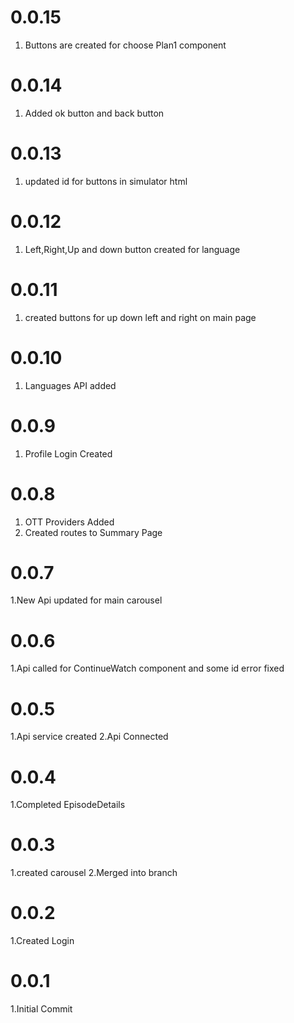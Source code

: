 # 0.0.15
1. Buttons are created for choose Plan1 component


# 0.0.14

1. Added ok button and back button

# 0.0.13

1. updated id for buttons in simulator html

# 0.0.12

1. Left,Right,Up and down button created for language

# 0.0.11

1. created buttons for up down left and right on main page

# 0.0.10

1. Languages API added

# 0.0.9

1. Profile Login Created

# 0.0.8

1. OTT Providers Added
2. Created routes to Summary Page

# 0.0.7

1.New Api updated for main carousel


# 0.0.6

1.Api called for ContinueWatch  component and some id error fixed

# 0.0.5

1.Api service created
2.Api Connected

# 0.0.4

1.Completed EpisodeDetails

# 0.0.3

1.created carousel
2.Merged into branch

# 0.0.2

1.Created Login


# 0.0.1

1.Initial Commit